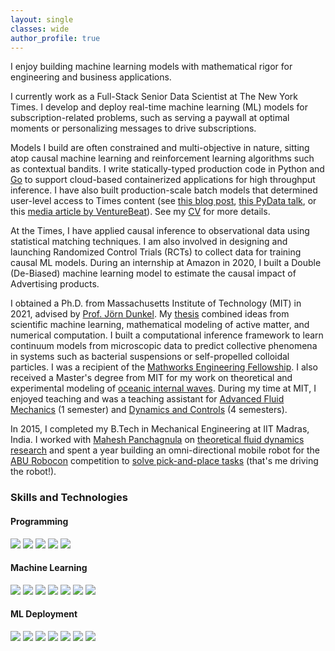 ```yaml
---
layout: single
classes: wide
author_profile: true
---
```


I enjoy building machine learning models with mathematical rigor for engineering and business applications.

I currently work as a Full-Stack Senior Data Scientist at The New York Times. I develop and deploy real-time machine learning (ML) models for subscription-related problems, such as serving a paywall at optimal moments or personalizing messages to drive subscriptions. 

Models I build are often constrained and multi-objective in nature, sitting atop causal machine learning and reinforcement learning algorithms such as contextual bandits. I write statically-typed production code in Python and [Go](https://go.dev) to support cloud-based containerized applications for high throughput inference. I have also built production-scale batch models that determined user-level access to Times content (see [this blog post](https://open.nytimes.com/how-the-new-york-times-uses-machine-learning-to-make-its-paywall-smarter-e5771d5f46f8), [this PyData talk](https://www.youtube.com/watch?v=6CmS96K6-EE), or this [media article by VentureBeat](https://venturebeat.com/ai/how-machine-learning-helps-the-new-york-times-power-its-paywall/)). See my [CV](https://rohitsupekar.github.io/assets/rohit_supekar.pdf) for more details.

At the Times, I have applied causal inference to observational data using statistical matching techniques. I am also involved in designing and launching Randomized Control Trials (RCTs) to collect data for training causal ML models. During an internship at Amazon in 2020, I built a Double (De-Biased) machine learning model to estimate the causal impact of Advertising products.

I obtained a Ph.D. from Massachusetts Institute of Technology (MIT) in 2021, advised by [Prof. Jörn Dunkel](https://math.mit.edu/~dunkel/). My [thesis](https://rohitsupekar.github.io/assets/phd_thesis.pdf) combined ideas from scientific machine learning, mathematical modeling of active matter, and numerical computation. I built a computational inference framework to learn continuum models from microscopic data to predict collective phenomena in systems such as bacterial suspensions or self-propelled colloidal particles. I was a recipient of the [Mathworks Engineering Fellowship](https://engineering.mit.edu/2021-mathworks-fellows/page/2/). I also received a Master's degree from MIT for my work on theoretical and experimental modeling of [oceanic internal waves](https://rohitsupekar.github.io/assets/sm_thesis.pdf). During my time at MIT, I enjoyed teaching and was a teaching assistant for [Advanced Fluid Mechanics](https://ocw.mit.edu/courses/2-25-advanced-fluid-mechanics-fall-2013/) (1 semester) and [Dynamics and Controls](https://ocw.mit.edu/courses/2-003j-dynamics-and-control-i-spring-2007/.) (4 semesters).

In 2015, I completed my B.Tech in Mechanical Engineering at IIT Madras, India. I worked with [Mahesh Panchagnula](https://home.iitm.ac.in/mvp/) on [theoretical fluid dynamics research](https://arxiv.org/abs/1408.6654) and spent a year building an omni-directional mobile robot for the [ABU Robocon](https://en.wikipedia.org/wiki/ABU_Robocon) competition to [solve pick-and-place tasks](https://www.youtube.com/watch?v=M6jNqmd_Jek) (that's me driving the robot!).

### Skills and Technologies

#### Programming
![](https://img.shields.io/badge/-Python-informational?style=flat&logo=python&logoColor=3776AB&color=e0eeee)
![](https://img.shields.io/badge/-Go-informational?style=flat&logo=go&logoColor=3776AB&color=e0eeee)
![](https://img.shields.io/badge/-Linux-informational?style=flat&logo=linux&logoColor=black&color=e0eeee)
![](https://img.shields.io/badge/-VSCode-informational?style=flat&logo=visualstudiocode&logoColor=5C2D91&color=e0eeee)
![](https://img.shields.io/badge/-SQL-informational?style=flat&logo=googlebigquery&logoColor=669DF6&color=e0eeee)

#### Machine Learning
![](https://img.shields.io/badge/-pytorch-informational?style=flat&logo=pytorch&logoColor=EE4C2C&color=fff8dc)
![](https://img.shields.io/badge/-tensorflow-informational?style=flat&logo=tensorflow&logoColor=FF6F00&color=fff8dc)
![](https://img.shields.io/badge/-numpy-informational?style=flat&logo=numpy&logoColor=013243&color=fff8dc)
![](https://img.shields.io/badge/-pandas-informational?style=flat&logo=pandas&logoColor=150458&color=fff8dc)
![](https://img.shields.io/badge/-scipy-informational?style=flat&logo=scipy&logoColor=8CAAE6&color=fff8dc)
![](https://img.shields.io/badge/-scikitlearn-informational?style=flat&logo=scikit-learn&logoColor=F7931E&color=fff8dc)
![](https://img.shields.io/badge/-PySpark-informational?style=flat&logo=pyspark&logoColor=FF6F00&color=fff8dc)

#### ML Deployment
![](https://img.shields.io/badge/-Triton-informational?style=flat&logo=nvidia&logoColor=4285F4&color=f5d5d8)
![](https://img.shields.io/badge/-TFServing-informational?style=flat&logo=tensorflow&logoColor=4285F4&color=f5d5d8)
![](https://img.shields.io/badge/-google_cloud-informational?style=flat&logo=googlecloud&logoColor=4285F4&color=f5d5d8)
![](https://img.shields.io/badge/-docker-informational?style=flat&logo=docker&logoColor=2496ED&color=f5d5d8)
![](https://img.shields.io/badge/-kubernetes-informational?style=flat&logo=kubernetes&logoColor=326CE5&color=f5d5d8)
![](https://img.shields.io/badge/-drone_CI-informational?style=flat&logo=drone&logoColor=212121&color=f5d5d8)
![](https://img.shields.io/badge/-airflow-informational?style=flat&logo=apacheairflow&logoColor=017CEE&color=f5d5d8)